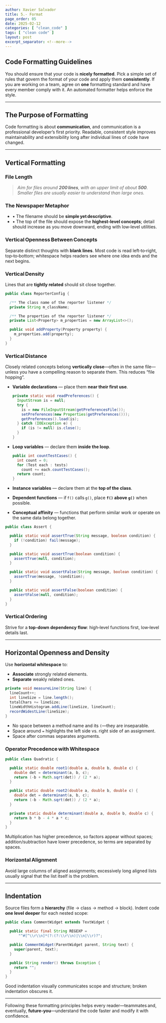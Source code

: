```yaml
---
author: Xavier Salvador
title: 5.- Format
page_order: 05
date: 2025-02-12
categories: [ "clean_code" ]
tags: [ "clean code" ]
layout: post
excerpt_separator: <!--more-->
---
```




## Code Formatting Guidelines

You should ensure that your code is **nicely formatted**. Pick a simple set of rules that govern the format of your code and apply them **consistently**.
If you are working on a team, agree on **one** formatting standard and have every member comply with it. An automated formatter helps enforce the style.

---

## The Purpose of Formatting

Code formatting is about **communication**, and communication is a professional developer’s first priority.
Readable, consistent style improves maintainability and extensibility long after individual lines of code have changed.

---

## Vertical Formatting

### File Length

> *Aim for files around **200 lines**, with an upper limit of about **500**.
> Smaller files are usually easier to understand than large ones.*

### The Newspaper Metaphor

* • The filename should be **simple yet descriptive**.
* • The top of the file should expose the **highest‑level concepts**; detail should increase as you move downward, ending with low‑level utilities.

### Vertical Openness Between Concepts

Separate distinct thoughts with **blank lines**. Most code is read left‑to‑right, top‑to‑bottom; whitespace helps readers see where one idea ends and the next begins.

### Vertical Density

Lines that are **tightly related** should sit close together.

```java
public class ReporterConfig {

  /** The class name of the reporter listener */
  private String m_className;

  /** The properties of the reporter listener */
  private List<Property> m_properties = new ArrayList<>();

  public void addProperty(Property property) {
    m_properties.add(property);
  }
}
```

### Vertical Distance

Closely related concepts belong **vertically close**—often in the same file—unless you have a compelling reason to separate them. This reduces “file hopping”.

* **Variable declarations** — place them **near their first use**.

  ```java
  private static void readPreferences() {
    InputStream is = null;
    try {
      is = new FileInputStream(getPreferencesFile());
      setPreferences(new Properties(getPreferences()));
      getPreferences().load(is);
    } catch (IOException e) {
      if (is != null) is.close();
    }
  }
  ```

* **Loop variables** — declare them **inside the loop**.

  ```java
  public int countTestCases() {
    int count = 0;
    for (Test each : tests)
      count += each.countTestCases();
    return count;
  }
  ```

* **Instance variables** — declare them at the **top of the class**.

* **Dependent functions** — if `f()` calls `g()`, place **`f()` above `g()`** when possible.

* **Conceptual affinity** — functions that perform similar work or operate on the same data belong together.

```java
public class Assert {

  public static void assertTrue(String message, boolean condition) {
    if (!condition) fail(message);
  }

  public static void assertTrue(boolean condition) {
    assertTrue(null, condition);
  }

  public static void assertFalse(String message, boolean condition) {
    assertTrue(message, !condition);
  }

  public static void assertFalse(boolean condition) {
    assertFalse(null, condition);
  }
}
```

### Vertical Ordering

Strive for a **top‑down dependency flow**: high‑level functions first, low‑level details last.

---

## Horizontal Openness and Density

Use **horizontal whitespace** to:

* **Associate** strongly related elements.
* **Separate** weakly related ones.

```java
private void measureLine(String line) {
  lineCount++;
  int lineSize = line.length();
  totalChars += lineSize;
  lineWidthHistogram.addLine(lineSize, lineCount);
  recordWidestLine(lineSize);
}
```

* No space between a method name and its `(`—they are inseparable.
* Space around `=` highlights the left side vs. right side of an assignment.
* Space after commas separates arguments.

### Operator Precedence with Whitespace

```java
public class Quadratic {

  public static double root1(double a, double b, double c) {
    double det = determinant(a, b, c);
    return (-b + Math.sqrt(det)) / (2 * a);
  }

  public static double root2(double a, double b, double c) {
    double det = determinant(a, b, c);
    return (-b - Math.sqrt(det)) / (2 * a);
  }

  private static double determinant(double a, double b, double c) {
    return b * b - 4 * a * c;
  }
}
```

Multiplication has higher precedence, so factors appear without spaces; addition/subtraction have lower precedence, so terms are separated by spaces.

### Horizontal Alignment

Avoid large columns of aligned assignments; excessively long aligned lists usually signal that the list itself is the problem.

---

## Indentation

Source files form a **hierarchy** (file → class → method → block). Indent code **one level deeper** for each nested scope:

```java
public class CommentWidget extends TextWidget {

  public static final String REGEXP =
      "^#[^\\r\\n]*(?:(?:\\r\\n)|\\n|\\r)?";

  public CommentWidget(ParentWidget parent, String text) {
    super(parent, text);
  }

  public String render() throws Exception {
    return "";
  }
}
```

Good indentation visually communicates scope and structure; broken indentation obscures it.

---

Following these formatting principles helps every reader—teammates and, eventually, **future‑you**—understand the code faster and modify it with confidence.
